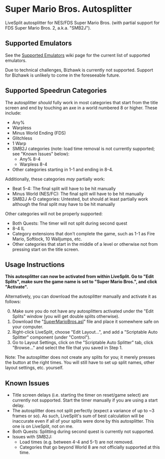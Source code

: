 # Super Mario Bros. Autosplitter
LiveSplit autosplitter for NES/FDS Super Mario Bros. (with partial support for FDS Super Mario Bros. 2, a.k.a. "SMB2J").

## Supported Emulators
See the [Supported Emulators](https://github.com/periwinkle9/smb-autosplitter/wiki/Supported-Emulators) wiki page for the current list of supported emulators.

Due to technical challenges, Bizhawk is currently not supported. Support for Bizhawk is unlikely to come in the foreseeable future.

## Supported Speedrun Categories
The autosplitter *should* fully work in most categories that start from the title screen and end by touching an axe in a world numbered 8 or higher.
These include:
- Any%
- Warpless
- Minus World Ending (FDS)
- Glitchless
- 1 Warp
- SMB2J categories (note: load time removal is not currently supported; see "Known Issues" below):
  * Any% 8-4
  * Warpless 8-4
- Other categories starting in 1-1 and ending in 8-4.

Additionally, these categories *may* partially work:
- Beat 5-4: The final split will have to be hit manually
- Minus World (NES/FC): The final split will have to be hit manually
- SMB2J A-D categories: Untested, but should at least partially work although the final split may have to be hit manually

Other categories will not be properly supported:
- Both Quests: The timer will not split during second quest
- 8-4 IL
- Category extensions that don't complete the game, such as 1-1 as Fire Mario, Softlock, 10 Walljumps, etc.
- Other categories that start in the middle of a level or otherwise not from pressing start on the title screen.

## Usage Instructions
**This autosplitter can now be activated from within LiveSplit. Go to "Edit Splits", make sure the game name is set to "Super Mario Bros.", and click "Activate".**

Alternatively, you can download the autosplitter manually and activate it as follows:

0. Make sure you do not have any autosplitters activated under the "Edit Splits" window (you will get double splits otherwise).
1. Download the "[SuperMarioBros.asl](https://github.com/periwinkle9/smb-autosplitter/raw/main/SuperMarioBros.asl)" file and place it somewhere safe on your computer.
2. Right-click LiveSplit, choose "Edit Layout...", and add a "Scriptable Auto Splitter" component (under "Control").
3. Go to Layout Settings, click on the "Scriptable Auto Splitter" tab, click "Browse..." and select the file that you saved in Step 1.

Note: The autosplitter does not create any splits for you; it merely presses the button at the right times.
You will still have to set up split names, other layout settings, etc. yourself.

## Known Issues

- Title screen delays (i.e. starting the timer on reset/game select) are currently not supported. Start the timer manually if you are using a start delay.
- The autosplitter does not split perfectly (expect a variance of up to ~3 frames or so). As such, LiveSplit's sum of best calculation will be inaccurate even if all of your splits were done by this autosplitter. This one is on LiveSplit, not on me.
- Both Quests: Splitting during second quest is currently not supported.
- Issues with SMB2J:
  * Load times (e.g. between 4-4 and 5-1) are not removed.
  * Categories that go beyond World 8 are not officially supported at this time.
